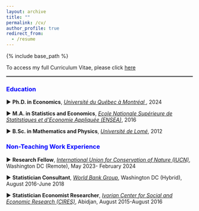 ```yaml
---
layout: archive
title: ""
permalink: /cv/
author_profile: true
redirect_from:
  - /resume
---
```


{% include base_path %}
<!-- # <a href="http://avoumatsodo.github.io/files/CV_Komla.pdf" target="_blank">CV</a> -->


<!-- <hr style="border-top: 5px solid #8c8b8b; width:100%;"> -->

To access my full Curriculum Vitae, please click <a href="http://avoumatsodo.github.io/files/CV_Komla.pdf" target="_blank">here</a>

 <hr style="border-top: 2px solid #8c8b8b; width:100%;"> 
 
###  <span style="color:blue;"> Education </span>
 ▶ **Ph.D. in Economics**, <a href="https://economie.esg.uqam.ca/en/faculty/professors/" target="_blank"> <i>Université du Québec à Montréal</i> </a>, 2024
 
 ▶ **M.A.  in Statistics and Economics**, <a href="https://ensea.ed.ci/history/?lang=en" target="_blank"> <i>Ecole Nationale Supérieure de Statitstiques et d'Economie Appliquée (ENSEA)</i></a>, 2016
 
 ▶ **B.Sc. in Mathematics and Physics**, <a href="https://univ-lome.tg/" target="_blank"> <i>Université de Lomé</i></a>, 2012

<!-- <hr style="border-top: 2px solid #8c8b8b; width:100%;"> -->
###  <span style="color:blue;"> Non-Teaching Work Experience </span>
▶ **Research Fellow**, <a href="https://iucn.org/" target="_blank"> <i>International Union for Conservation of Nature (IUCN)</i></a>, Washington DC (Remote), May 2023- February 2024
 <!--   Duties included: Collaboration with a team of researchers to conduct extensive research on the topic of structural change and its implications for biodiversity conservation. -->

▶ **Statistician Consultant**, <a href="https://www.worldbank.org/ext/en/home" target="_blank"> <i>World Bank Group</i></a>, Washington DC (Hybrid), August 2016-June 2018
  <!-- * Duties included: Ensuring data quality and accuracy while conducting data analysis and statistical modeling to support research and policy development.  -->

▶ **Statistician Economist Researcher**, <a href="https://www.cires-ci.com/" target="_blank"> <i>Ivorian Center for Social and Economic Research (CIRES)</i></a>, Abidjan, August 2015-August 2016
 <!--  * Duties included: Analyzing data, reviewing scientific literature, and synthesizing findings to contribute to the understanding of the structural transformation differences between South Korea and Côte d'Ivoire. -->

 

  
    
  

